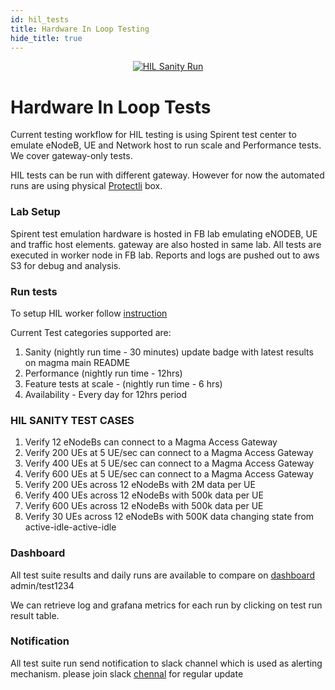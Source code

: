 ```yaml
---
id: hil_tests
title: Hardware In Loop Testing
hide_title: true
---
```


<p align="center">
    <a href="http://automation.fbmagma.ninja"><img src="http://ens-spirent-test-summary.com.s3-us-west-1.amazonaws.com/sanity/hilsanityres.svg" alt="HIL Sanity Run"></a>
</p>

# Hardware In Loop Tests

Current testing workflow for HIL testing is using Spirent test center to emulate eNodeB, UE and Network host to run scale and Performance tests. We cover
gateway-only tests.

HIL tests can be run with different gateway. However for now the automated runs are using physical [Protectli](https://protectli.com/vault-4-port) box.

### Lab Setup


Spirent test emulation hardware is hosted in FB lab emulating eNODEB, UE and traffic host elements. gateway are also hosted in same lab. All tests are
executed in worker node in FB lab. Reports and logs are pushed out to aws S3 for debug and analysis.

### Run tests

To setup HIL worker follow [instruction](https://github.com/fbcinternal/ens_magma/tree/master/spirent_automation)

Current Test categories supported are:
1. Sanity (nightly run time - 30 minutes) update badge with latest results on magma main README
1. Performance (nightly run time - 12hrs)
1. Feature tests at scale - (nightly run time - 6 hrs)
1. Availability - Every day for 12hrs period

### HIL SANITY TEST CASES

1. Verify 12 eNodeBs can connect to a Magma Access Gateway
1. Verify 200 UEs at 5 UE/sec can connect to a Magma Access Gateway
1. Verify 400 UEs at 5 UE/sec can connect to a Magma Access Gateway
1. Verify 600 UEs at 5 UE/sec can connect to a Magma Access Gateway
1. Verify 200 UEs across 12 eNodeBs with 2M data per UE
1. Verify 400 UEs across 12 eNodeBs with 500k data per UE
1. Verify 600 UEs across 12 eNodeBs with 500k data per UE
1. Verify 30 UEs across 12 eNodeBs with 500K data changing state from active-idle-active-idle

### Dashboard

All test suite results and daily runs are available to compare on [dashboard](http://automation.fbmagma.ninja/) admin/test1234

We can retrieve log and grafana metrics for each run by clicking on test run result table.

### Notification

All test suite run send notification to slack channel which is used as alerting mechanism.
please join slack [chennal](https://magmacore.slack.com/archives/C02164DSGPM) for regular update

